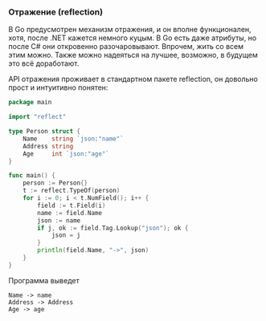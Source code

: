 ### Отражение (reflection)

В Go предусмотрен механизм отражения, и он вполне функционален, хотя, после .NET кажется немного куцым. В Go есть даже атрибуты, но после C# они откровенно разочаровывают. Впрочем, жить со всем этим можно. Также можно надеяться на лучшее, возможно, в будущем это всё доработают.

API отражения проживает в стандартном пакете reflection, он довольно прост и интуитивно понятен:

```go
package main

import "reflect"

type Person struct {
	Name    string `json:"name"`
	Address string
	Age     int `json:"age"`
}

func main() {
	person := Person{}
	t := reflect.TypeOf(person)
	for i := 0; i < t.NumField(); i++ {
		field := t.Field(i)
		name := field.Name
		json := name
		if j, ok := field.Tag.Lookup("json"); ok {
			json = j
		}
		println(field.Name, "->", json)
	}
}
```

Программа выведет

```
Name -> name
Address -> Address
Age -> age
```